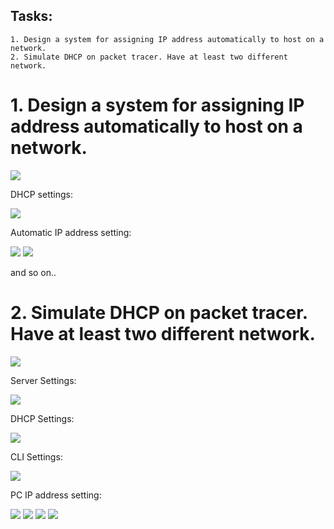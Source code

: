 ## Tasks:
```
1. Design a system for assigning IP address automatically to host on a network.
2. Simulate DHCP on packet tracer. Have at least two different network.
```
# 1. Design a system for assigning IP address automatically to host on a network.

<img src="01.PNG">

DHCP settings:

<img src="01dhcp.PNG">

Automatic IP address setting:

<img src="01ip.PNG">

<img src="01ip2.PNG">

and so on..


# 2. Simulate DHCP on packet tracer. Have at least two different network.

<img src="03.PNG">

Server Settings:

<img src="03ser1.PNG">

DHCP Settings:

<img src="03dhcp.PNG">

CLI Settings:

<img src="03cli.PNG">

PC IP address setting:

<img src="03pc0.PNG">
<img src="03pc1.PNG">
<img src="03pc3.PNG">
<img src="03pc4.PNG">
